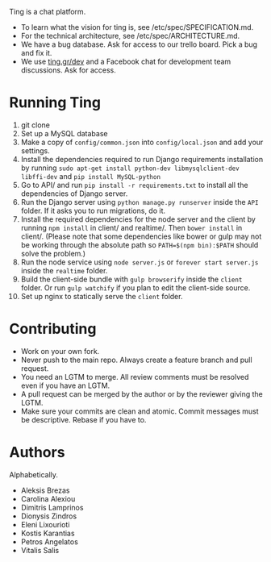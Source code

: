 Ting is a chat platform.

* To learn what the vision for ting is, see /etc/spec/SPECIFICATION.md.
* For the technical architecture, see /etc/spec/ARCHITECTURE.md.
* We have a bug database. Ask for access to our trello board. Pick a bug and
  fix it.
* We use [ting.gr/dev](http://ting.gr/dev) and a Facebook chat for development
  team discussions. Ask for access.

Running Ting
============
1. git clone
2. Set up a MySQL database
3. Make a copy of `config/common.json` into `config/local.json` and add your
   settings.
4. Install the dependencies required to run Django requirements installation
   by running `sudo apt-get install python-dev libmysqlclient-dev libffi-dev` and 
   `pip install MySQL-python`
5. Go to API/  and run `pip install -r requirements.txt` to install all the dependencies of 
   Django server.
6. Run the Django server using `python manage.py runserver` inside the `API`
   folder. If it asks you to run migrations, do it.
7. Install the required dependencies for the node server and the client by running
   `npm install` in client/ and realtime/. Then `bower install` in client/.
   (Please note that some dependencies like bower or gulp may not be working through 
   the absolute path so `PATH=$(npm bin):$PATH` should solve the problem.)
8. Run the node service using `node server.js` or `forever start server.js` inside the
   `realtime` folder.
9. Build the client-side bundle with `gulp browserify` inside the `client`
   folder. Or run `gulp watchify` if you plan to edit the client-side source.
10. Set up nginx to statically serve the `client` folder.

Contributing
============
* Work on your own fork.
* Never push to the main repo. Always create a feature branch and pull request.
* You need an LGTM to merge. All review comments must be resolved even if you
  have an LGTM.
* A pull request can be merged by the author or by the reviewer giving the
  LGTM.
* Make sure your commits are clean and atomic. Commit messages must be
  descriptive. Rebase if you have to.

Authors
=======
Alphabetically.

* Aleksis Brezas
* Carolina Alexiou
* Dimitris Lamprinos
* Dionysis Zindros
* Eleni Lixourioti
* Kostis Karantias
* Petros Angelatos
* Vitalis Salis
